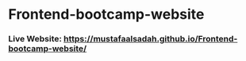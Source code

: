# Frontend-bootcamp-website

### Live Website: https://mustafaalsadah.github.io/Frontend-bootcamp-website/
